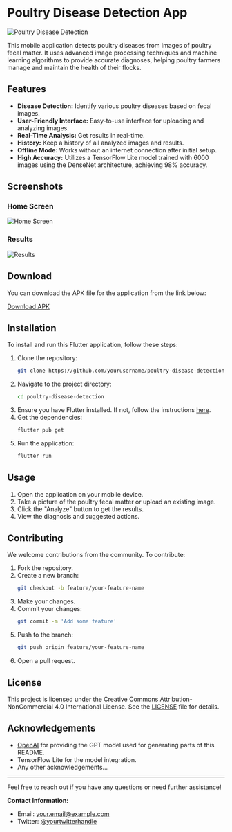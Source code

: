 # Poultry Disease Detection App

![Poultry Disease Detection](assets/logo.png)

This mobile application detects poultry diseases from images of poultry fecal matter. It uses advanced image processing techniques and machine learning algorithms to provide accurate diagnoses, helping poultry farmers manage and maintain the health of their flocks.

## Features

- **Disease Detection:** Identify various poultry diseases based on fecal images.
- **User-Friendly Interface:** Easy-to-use interface for uploading and analyzing images.
- **Real-Time Analysis:** Get results in real-time.
- **History:** Keep a history of all analyzed images and results.
- **Offline Mode:** Works without an internet connection after initial setup.
- **High Accuracy:** Utilizes a TensorFlow Lite model trained with 6000 images using the DenseNet architecture, achieving 98% accuracy.

## Screenshots

### Home Screen
![Home Screen](assets/home_screen.png)

### Results
![Results](assets/result_screen.png)

## Download

You can download the APK file for the application from the link below:

[Download APK](path/to/poultry-disease-detection.apk)

## Installation

To install and run this Flutter application, follow these steps:

1. Clone the repository:
    ```sh
    git clone https://github.com/yourusername/poultry-disease-detection.git
    ```
2. Navigate to the project directory:
    ```sh
    cd poultry-disease-detection
    ```
3. Ensure you have Flutter installed. If not, follow the instructions [here](https://flutter.dev/docs/get-started/install).
4. Get the dependencies:
    ```sh
    flutter pub get
    ```
5. Run the application:
    ```sh
    flutter run
    ```

## Usage

1. Open the application on your mobile device.
2. Take a picture of the poultry fecal matter or upload an existing image.
3. Click the "Analyze" button to get the results.
4. View the diagnosis and suggested actions.

## Contributing

We welcome contributions from the community. To contribute:

1. Fork the repository.
2. Create a new branch:
    ```sh
    git checkout -b feature/your-feature-name
    ```
3. Make your changes.
4. Commit your changes:
    ```sh
    git commit -m 'Add some feature'
    ```
5. Push to the branch:
    ```sh
    git push origin feature/your-feature-name
    ```
6. Open a pull request.

## License

This project is licensed under the Creative Commons Attribution-NonCommercial 4.0 International License. See the [LICENSE](LICENSE) file for details.

## Acknowledgements

- [OpenAI](https://www.openai.com/) for providing the GPT model used for generating parts of this README.
- TensorFlow Lite for the model integration.
- Any other acknowledgements...

---

Feel free to reach out if you have any questions or need further assistance!

**Contact Information:**

- Email: your.email@example.com
- Twitter: [@yourtwitterhandle](https://twitter.com/yourtwitterhandle)
